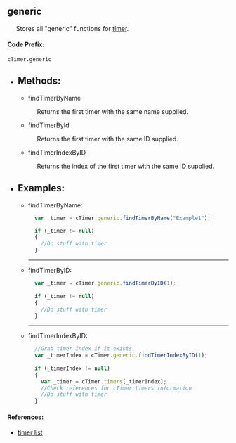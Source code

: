 <a name="timer"/> <h2> generic </h1> 
  <p style="padding-left: 20px;"> Stores all "generic" functions for <a href="timer"> timer</a>. </p>

#### Code Prefix:
    cTimer.generic

* <h2> Methods: </h2>

    * <a name="findtimerbyname"/> findTimerByName <p style="padding-left: 20px;"> Returns the first timer with the same name supplied. </p>

    * <a name="findtimerbyid"/> findTimerById <p style="padding-left: 20px;"> Returns the first timer with the same ID supplied. </p>

    * <a name="findtimerindexbyid"/> findTimerIndexByID <p style="padding-left: 20px;"> Returns the index of the first timer with the same ID supplied. </p>

* <h2> Examples: </h2>
  
  * findTimerByName:
    ```Javascript
      var _timer = cTimer.generic.findTimerByName("Example1");

      if (_timer != null)
      {
        //Do stuff with timer
      }
    ``` 
    <hr>

  * findTimerByID:
    ```Javascript
      var _timer = cTimer.generic.findTimerByID(1);
      
      if (_timer != null)
      {
        //Do stuff with timer
      }
    ```

    <hr>

  * findTimerIndexByID:
    ```Javascript
      //Grab timer index if it exists
      var _timerIndex = cTimer.generic.findTimerIndexByID(1);
      
      if (_timerIndex != null)
      {
        var _timer = cTimer.timers[_timerIndex];
        //Check references for cTimer.timers information
        //Do stuff with timer
      }
    ```

#### References:
 * <a name="timerlist"/> [timer list](Timer.md#timerlist)